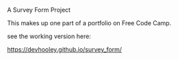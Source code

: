 A Survey Form Project

This makes up one part of a portfolio on Free Code Camp.

see the working version here:

https://devhooley.github.io/survey_form/
